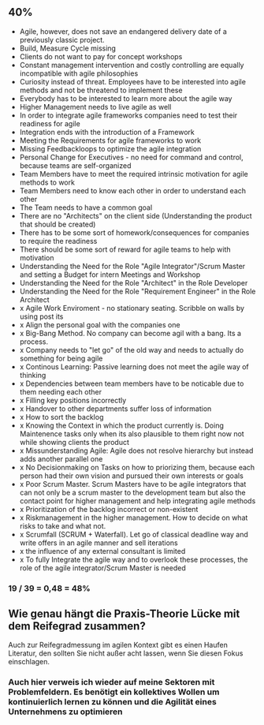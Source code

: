 #

## 40%

- Agile, however, does not save an endangered delivery date of a previously classic project.
- Build, Measure Cycle missing
- Clients do not want to pay for concept workshops
- Constant management intervention and costly controlling are equally incompatible with agile philosophies
- Curiosity instead of threat. Employees have to be interested into agile methods and not be threatend to implement these
- Everybody has to be interested to learn more about the agile way
- Higher Management needs to live agile as well
- In order to integrate agile frameworks companies need to test their readiness for agile
- Integration ends with the introduction of a Framework
- Meeting the Requirements for agile frameworks to work
- Missing Feedbackloops to optimize the agile integration
- Personal Change for Executives - no need for command and control, because teams are self-organized
- Team Members have to meet the required intrinsic motivation for agile methods to work
- Team Members need to know each other in order to understand each other
- The Team needs to have a common goal
- There are no "Architects" on the client side (Understanding the product that should be created)
- There has to be some sort of homework/consequences for companies to require the readiness
- There should be some sort of reward for agile teams to help with motivation
- Understanding the Need for the Role "Agile Integrator"/Scrum Master and setting a Budget for intern Meetings and Workshop
- Understanding the Need for the Role "Architect" in the Role Developer
- Understanding the Need for the Role "Requirement Engineer" in the Role Architect
- x Agile Work Enviroment - no stationary seating. Scribble on walls by using post its
- x Align the personal goal with the companies one
- x Big-Bang Method. No company can become agil with a bang. Its a process.
- x Company needs to "let go" of the old way and needs to actually do something for being agile
- x Continous Learning: Passive learning does not meet the agile way of thinking
- x Dependencies between team members have to be noticable due to them needing each other
- x Filling key positions incorrectly
- x Handover to other departments suffer loss of information
- x How to sort the backlog
- x Knowing the Context in which the product currently is. Doing Maintenence tasks only when its also plausible to them right now not while showing clients the product
- x Missunderstanding Agile: Agile does not resolve hierarchy but instead adds another parallel one
- x No Decisionmaking on Tasks on how to priorizing them, because each person had their own vision and pursued their own interests or goals
- x Poor Scrum Master. Scrum Masters have to be agile integrators that can not only be a scrum master to the development team but also the contact point for higher management and help integrating agile methods
- x Prioritization of the backlog incorrect or non-existent
- x Riskmanagement in the higher management. How to decide on what risks to take and what not.
- x Scrumfall (SCRUM + Waterfall). Let go of classical deadline way and write offers in an agile manner and sell iterations
- x the influence of any external consultant is limited
- x To fully Integrate the agile way and to overlook these processes, the role of the agile integrator/Scrum Master is needed

### 19 / 39 = 0,48 = 48%

## Wie genau hängt die Praxis-Theorie Lücke mit dem Reifegrad zusammen?

Auch zur Reifegradmessung im agilen Kontext gibt es einen Haufen Literatur, den sollten Sie nicht außer acht lassen, wenn Sie diesen Fokus einschlagen.

### Auch hier verweis ich wieder auf meine Sektoren mit Problemfeldern. Es benötigt ein kollektives Wollen um kontinuierlich lernen zu können und die Agilität eines Unternehmens zu optimieren
